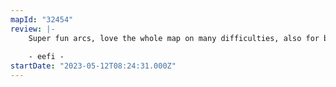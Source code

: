 ```yaml
---
mapId: "32454"
review: |-
    Super fun arcs, love the whole map on many difficulties, also for beginners. The "Adios" part on Hard just feels good. One of my favorite maps.
    
    - eefi -
startDate: "2023-05-12T08:24:31.000Z"
---
```

